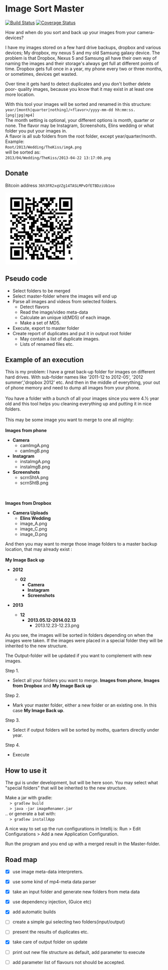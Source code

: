 Image Sort Master
============
[![Build Status](https://travis-ci.org/kotlinski/image-sort-master.svg?branch=feature%2Ftravis)](https://travis-ci.org/kotlinski/image-sort-master) [![Coverage Status](https://img.shields.io/coveralls/kotlinski/image-sort-master.svg)](https://coveralls.io/r/kotlinski/image-sort-master)

How and when do you sort and back up your images from your camera-devices? 

I have my images stored on a few hard drive backups, dropbox and various devices;
My dropbox, my nexus 5 and my old Samsung galaxy device. The problem is that 
Dropbox, Nexus 5 and Samsung all have their own way of naming the images and their 
storage's always get full at different points of time. Dropbox gets full once in a year,
my phone every two or three months, or sometimes, devices get wasted. 

Over time it gets hard to detect duplicates and you don't bother delete poor-
quality images, because you know that it may exist in at least one more location.

With this tool your images will be sorted and renamed in this structure:
<br>
`year/[month|quarter|nothing]/<flavor>/yyyy-mm-dd hh:mm:ss.[png|jpg|mp4]`
<br>
The month setting is optional, your different options is month, quarter or none. 
The flavor may be Instagram, Screenshots, Elins wedding or what folder you
put your images in.<br>
A flavor is all sub folders from the root folder, except year/quarter/month.
<br>Example:<br>
`Root/2013/Wedding/TheKiss/imgA.png`
 <br>will be sorted as:<br> 
`2013/04/Wedding/TheKiss/2013-04-22 13:17:00.png`
<br>


Donate
--------
Bitcoin address `36h3FR2xqVZg14TASLMPvDfETBDziUb1oo`

![Bitcoin address](chart.png)


Pseudo code
--------
 - Select folders to be merged
 - Select master-folder where the images will end up
 - Parse all images and videos from selected folders.
     - Detect flavors 
     - Read the image/video meta-data 
     - Calculate an unique id(MD5) of each image.
     - Make a set of MD5.
 - Execute, export to master folder
 - Create report of duplicates and put it in output root folder
     - May contain a list of duplicate images.
     - Lists of renamed files etc. 
 

Example of an execution
--------
This is my problem: 
I have a great back-up folder for images on different hard drives. With sub-folder
names like '2011-12 to 2012-05', '2012 summer','dropbox 2012' etc. 
And then in the middle of everything, your out of phone memory and need to dump 
all images from your phone. 
<br>
<br>
You have a folder with a bunch of all your images since you were 4.½ year old 
and this tool helps you cleaning everything up and putting it in nice folders.
<br>
<br>
This may be some image you want to merge to one all mighty: 
<br>
<br>
<b>Images from phone</b>

-  <b>Camera</b>
    -  camImgA.png
    -  camImgB.png
-  <b>Instagram</b>
    -  instaImgA.png
	  -  instaImgB.png
-  <b>Screenshots</b>
    -  scrnShtA.png
	  -  scrnShtB.png

<br><br>
<b>Images from Dropbox</b>

-  <b>Camera Uploads</b>
    -  <b>Elins Wedding</b>
      -  image_A.png
      -  image_C.png
    -  image_D.png
    
 
And then you may want to merge those image folders to a master backup location, that 
may already exist :
<br>
<br>
<b>My Image Back up</b>

-  <b>2012</b>
    -  <b>02</b>
        -  <b>Camera</b>
        -  <b>Instagram</b>
        -  <b>Screenshots</b>

-  <b>2013</b>
    -  <b>12</b>
        -  <b>2013.05.12-2014.02.13</b>
            -  2013.12.23-12.23.png
            
As you see, the images will be sorted in folders depending on when the images were
taken. If the images were placed in a special folder they will be inherited 
to the new structure.

The Output-folder will be updated if you want to complement with new images.
 
Step 1. 
 - Select all your folders you want to merge. <b>Images from phone</b>, 
<b>Images from Dropbox</b> and <b>My Image Back up</b> 
 
Step 2. 
 - Mark your master folder, either a new folder or an existing one. In this 
  case <b>My Image Back up</b>. 
 
Step 3. 
 - Select if output folders will be sorted by moths, quarters directly under year.
  
Step 4.
 - Execute


How to use it
--------

The gui is under development, but will be here soon. You may select what "special folders" 
that will be inherited to the new structure. 

Make a jar with gradle: <br> 
`  > gradlew build` <br>
`  > java -jar imageRenamer.jar` <br>
.. or generate a bat with:  <br>
`  > gradlew installApp`

A nice way to set up the run configurations in Intellij is:
Run > Edit Configurations > Add a new Application Configuration.

Run the program and you end up with a merged result in the Master-folder.
 
Road map
--------

- [x] use image meta-data interpreters. 
- [x] use some kind of mp4-meta data parser
- [x] take an input folder and generate new folders from meta data
- [x] use dependency injection, (Guice etc)
- [x] add automatic builds
- [ ] create a simple gui selecting two folders(input/output)
- [ ] present the results of duplicates etc.
- [x] take care of output folder on update
- [ ] print out new file structure as default, add parameter to execute
- [ ] add parameter list of flavours not should be accepted. 

